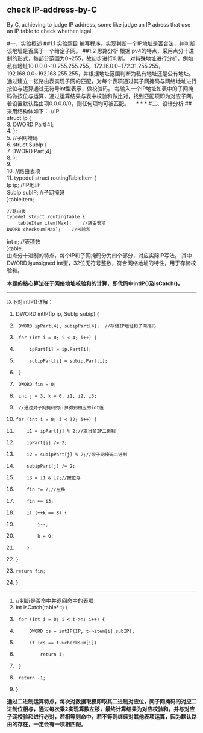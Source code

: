 ## check IP-address-by-C
By C, achieving to judge IP address, some like judge an IP adress that use an IP table to check whether legal


#一、实验概述
##1.1 实验题目
编写程序，实现判断一个IP地址是否合法，并判断该地址是否属于一个给定子网。
##1.2	思路分析
根据Ipv4的特点，采用点分十进制的形式，每部分范围为0~255，故初步进行判断。
对特殊地址进行分析，例如私有地址10.0.0.0~10.255.255.255，172.16.0.0~172.31.255.255，192.168.0.0~192.168.255.255，并根据地址范围判断为私有地址还是公有地址。
通过建立一张路由表实现子网的匹配，对每个表项通过其子网掩码与网络地址进行按位与运算通过无符号int型表示，做校验码。
每输入一个IP地址如表中的子网掩码做按位与运算，通过运算结果与表中校验和做比对，找到匹配项即为对应子网。若设置默认路由项0.0.0.0/0，则任何项均可被匹配。
 * * *
#二、设计分析
##采用结构体如下：
//IP  
struct Ip {  
3.	    DWORD Part[4];  
4.	};  
5.	//子网掩码  
6.	struct SubIp {  
7.	    DWORD Part[4];  
8.	};  
9.	  
10.	//路由表项  
11.	typedef struct routingTableItem {  
	    Ip ip;          //IP地址  
    SubIp subIP;    //子网掩码  
	}tableItem;  
	  
	//路由表  
	typedef struct routingTable {  
	    tableItem item[Max];    //路由表项  
    DWORD checksum[Max];    //校验和  
   int n;  //表项数	
}table;  
由点分十进制的特点，每个IP和子网掩码分为四个部分，对应实际IP写法。
其中DWORD为unsigned int型，32位无符号整数，符合网络地址的特性，用于存储校验和。


**本题的核心算法在于网络地址校验和的计算，即代码中intIP()及isCatch()。**
***
以下对intIP()详解：
1.	DWORD intIP(Ip ip, SubIp subip) {  
2.	    DWORD ipPart[4], subipPart[4];  //存储IP地址和子网掩码
3.	    for (int i = 0; i < 4; i++) {  
4.	        ipPart[i] = ip.Part[i];  
5.	        subipPart[i] = subip.Part[i];  
6.	    }  
7.	    DWORD fin = 0;  
8.	    int j = 3, k = 0, i1, i2, i3;  
9.	    //通过对子网掩码的计算得到相应的int值  
10.	    for (int i = 0; i < 32; i++) {  
11.	        i1 = ipPart[j] % 2;//取当前IP二进制  
12.	        ipPart[j] /= 2;  
13.	        i2 = subipPart[j] % 2;//取子网掩码二进制  
14.	        subipPart[j] /= 2;  
15.	        i3 = i1 & i2;//按位与  
16.	        fin *= 2;//左移  
17.	        fin += i3;  
18.	        if (++k == 8) {  
19.	            j--;  
20.	            k = 0;  
21.	        }  
22.	    }  
23.	    return fin;  
24.	}
***
1.	//判断是否命中并返回命中的表项  
2.	int isCatch(table* t) {  
3.	    for (int i = 0; i < t->n; i++) {  
4.	        DWORD cs = intIP(IP, t->item[i].subIP);  
5.	        if (cs == t->checksum[i])  
6.	            return i;  
7.	    }  
8.	    return -1;  
9.	}  

**通过二进制运算特点，每次对数据取模即取其二进制对应位，同子网掩码的对应二进制位相与，通过每次乘2实现算数左移，最终计算结果为对应校验和，并与对应子网校验和进行必对，若相等则命中，若不等则继续对其他表项运算，因为默认路由的存在，一定会有一项相匹配。**
 

